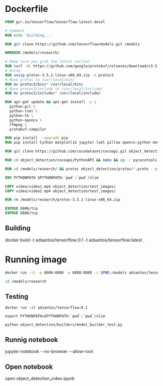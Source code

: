 # Dockerfile

```dockerfile
FROM gcr.io/tensorflow/tensorflow:latest-devel

# Comment
RUN echo 'building...'

RUN git clone https://github.com/tensorflow/models.git /models

WORKDIR /models/research/

# Make sure you grab the latest version
RUN curl -OL https://github.com/google/protobuf/releases/download/v3.5.1/protoc-3.5.1-linux-x86_64.zip
# Unzip
RUN unzip protoc-3.5.1-linux-x86_64.zip -d protoc3
# Move protoc to /usr/local/bin/
RUN mv protoc3/bin/* /usr/local/bin/
# Move protoc3/include to /usr/local/include/
RUN mv protoc3/include/* /usr/local/include/

RUN apt-get update && apt-get install -y \
  python-pil \
  python-lxml \
  python-tk \
  python-opencv \
  ffmpeg \
  protobuf-compiler

RUN pip install --upgrade pip
RUN pip install Cython matplotlib jupyter lxml pillow opencv-python moviepy

RUN git clone https://github.com/cocodataset/cocoapi.git object_detection/cocoapi

RUN cd object_detection/cocoapi/PythonAPI && make && cp -r pycocotools /models/research/

RUN cd /models/research/ && protoc object_detection/protos/*.proto --python_out=.

ENV PYTHONPATH $PYTHONPATH:`pwd`:`pwd`/slim

COPY video/video1.mp4 object_detection/test_images/
COPY video/video2.mp4 object_detection/test_images/

RUN rm /models/research/protoc-3.5.1-linux-x86_64.zip

EXPOSE 6006/tcp
EXPOSE 8888/tcp
```

## Building
docker build -t adsantos/tensorflow:0.1 -t adsantos/tensorflow:latest .

# Running image

```bash
docker run -it -p 6006:6006 -p 8888:8888 -v $PWD:/models adsantos/tensorflow:latest-devel

cd /models/research
```

## Testing

```
docker run -it adsantos/tensorflow:0.1

export PYTHONPATH=$PYTHONPATH:`pwd`:`pwd`/slim

python object_detection/builders/model_builder_test.py
```

## Runnig notebook
jupyter notebook --no-browser --allow-root

## Open notebook
open object_detection_video.ipynb
